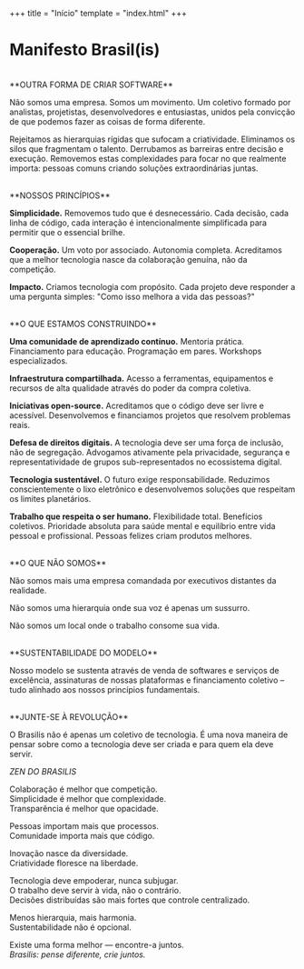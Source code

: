+++
title = "Início"
template = "index.html"
+++

# Manifesto Brasil(is)
<br>
**OUTRA FORMA DE CRIAR SOFTWARE**

Não somos uma empresa. Somos um movimento. Um coletivo formado por analistas, projetistas, desenvolvedores e entusiastas, unidos pela convicção de que podemos fazer as coisas de forma diferente.

Rejeitamos as hierarquias rígidas que sufocam a criatividade. Eliminamos os silos que fragmentam o talento. Derrubamos as barreiras entre decisão e execução. Removemos estas complexidades para focar no que realmente importa: pessoas comuns criando soluções extraordinárias juntas.

<br>
**NOSSOS PRINCÍPIOS**

**Simplicidade.** Removemos tudo que é desnecessário. Cada decisão, cada linha de código, cada interação é intencionalmente simplificada para permitir que o essencial brilhe.

**Cooperação.** Um voto por associado. Autonomia completa. Acreditamos que a melhor tecnologia nasce da colaboração genuína, não da competição.

**Impacto.** Criamos tecnologia com propósito. Cada projeto deve responder a uma pergunta simples: "Como isso melhora a vida das pessoas?"

<br>
**O QUE ESTAMOS CONSTRUINDO**

**Uma comunidade de aprendizado contínuo.** Mentoria prática. Financiamento para educação. Programação em pares. Workshops especializados.

**Infraestrutura compartilhada.** Acesso a ferramentas, equipamentos e recursos de alta qualidade através do poder da compra coletiva.

**Iniciativas open-source.** Acreditamos que o código deve ser livre e acessível. Desenvolvemos e financiamos projetos que resolvem problemas reais.

**Defesa de direitos digitais.** A tecnologia deve ser uma força de inclusão, não de segregação. Advogamos ativamente pela privacidade, segurança e representatividade de grupos sub-representados no ecossistema digital.

**Tecnologia sustentável.** O futuro exige responsabilidade. Reduzimos conscientemente o lixo eletrônico e desenvolvemos soluções que respeitam os limites planetários.

**Trabalho que respeita o ser humano.** Flexibilidade total. Benefícios coletivos. Prioridade absoluta para saúde mental e equilíbrio entre vida pessoal e profissional. Pessoas felizes criam produtos melhores.

<br>
**O QUE NÃO SOMOS**

Não somos mais uma empresa comandada por executivos distantes da realidade.

Não somos uma hierarquia onde sua voz é apenas um sussurro.

Não somos um local onde o trabalho consome sua vida.


<br>
**SUSTENTABILIDADE DO MODELO**

Nosso modelo se sustenta através de venda de softwares e serviços de excelência, assinaturas de nossas plataformas e financiamento coletivo – tudo alinhado aos nossos princípios fundamentais.

<br>
**JUNTE-SE À REVOLUÇÃO**

O Brasilis não é apenas um coletivo de tecnologia. É uma nova maneira de pensar sobre como a tecnologia deve ser criada e para quem ela deve servir.

*ZEN DO BRASILIS*

Colaboração é melhor que competição.  
Simplicidade é melhor que complexidade.  
Transparência é melhor que opacidade.  

Pessoas importam mais que processos.  
Comunidade importa mais que código.  

Inovação nasce da diversidade.  
Criatividade floresce na liberdade.  

Tecnologia deve empoderar, nunca subjugar.  
O trabalho deve servir à vida, não o contrário.  
Decisões distribuídas são mais fortes que controle centralizado.  

Menos hierarquia, mais harmonia.  
Sustentabilidade não é opcional.  

Existe uma forma melhor — encontre-a juntos.  
*Brasilis: pense diferente, crie juntos.*  
